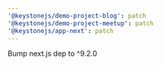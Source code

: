 ```yaml
---
'@keystonejs/demo-project-blog': patch
'@keystonejs/demo-project-meetup': patch
'@keystonejs/app-next': patch
---
```


Bump next.js dep to ^9.2.0
